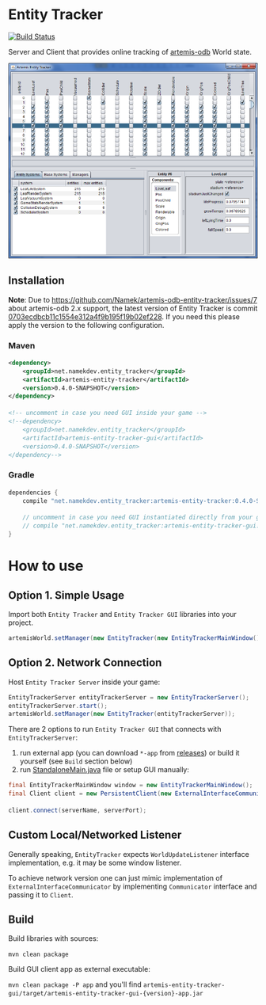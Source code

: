 # Entity Tracker

[![Build Status](https://travis-ci.org/Namek/artemis-odb-entity-tracker.svg?branch=master)](https://travis-ci.org/Namek/artemis-odb-entity-tracker)

Server and Client that provides online tracking of [artemis-odb](https://github.com/junkdog/artemis-odb) World state.

![screenshot](/screenshot.png?raw=true)

## Installation

**Note**: Due to https://github.com/Namek/artemis-odb-entity-tracker/issues/7 about artemis-odb 2.x support, the latest version of Entity Tracker is commit [0703ecdbcb11c1554e312a4f9b195f19b02ef228](https://github.com/Namek/artemis-odb-entity-tracker/commit/0703ecdbcb11c1554e312a4f9b195f19b02ef228). If you need this please apply the version to the following configuration.

### Maven

```xml
<dependency>
	<groupId>net.namekdev.entity_tracker</groupId>
	<artifactId>artemis-entity-tracker</artifactId>
	<version>0.4.0-SNAPSHOT</version>
</dependency>

<!-- uncomment in case you need GUI inside your game -->
<!--dependency>
	<groupId>net.namekdev.entity_tracker</groupId>
	<artifactId>artemis-entity-tracker-gui</artifactId>
	<version>0.4.0-SNAPSHOT</version>
</dependency-->
```

### Gradle

```groovy
dependencies {
	compile "net.namekdev.entity_tracker:artemis-entity-tracker:0.4.0-SNAPSHOT"

	// uncomment in case you need GUI instantiated directly from your game
	// compile "net.namekdev.entity_tracker:artemis-entity-tracker-gui:0.4.0-SNAPSHOT"
}
```

# How to use

## Option 1. Simple Usage

Import both `Entity Tracker` and `Entity Tracker GUI` libraries into your project.

```java
artemisWorld.setManager(new EntityTracker(new EntityTrackerMainWindow()));
```

## Option 2. Network Connection

Host `Entity Tracker Server` inside your game:

```java
EntityTrackerServer entityTrackerServer = new EntityTrackerServer();
entityTrackerServer.start();
artemisWorld.setManager(new EntityTracker(entityTrackerServer));
```

There are 2 options to run `Entity Tracker GUI` that connects with `EntityTrackerServer`:

1. run external app (you can download `*-app` from [releases](https://github.com/Namek/artemis-odb-entity-tracker/releases)) or build it yourself (see `Build` section below)
2. run [StandaloneMain.java](artemis-entity-tracker-gui/src/main/java/net/namekdev/entity_tracker/StandaloneMain.java) file or setup GUI manually:

```java
final EntityTrackerMainWindow window = new EntityTrackerMainWindow();
final Client client = new PersistentClient(new ExternalInterfaceCommunicator(window));

client.connect(serverName, serverPort);
```

## Custom Local/Networked Listener

Generally speaking, `EntityTracker` expects `WorldUpdateListener` interface implementation, e.g. it may be some window listener.

To achieve network version one can just mimic implementation of `ExternalInterfaceCommunicator` by implementing `Communicator` interface and passing it to `Client`.

## Build

Build libraries with sources:

`mvn clean package`

Build GUI client app as external executable:

`mvn clean package -P app` and you'll find `artemis-entity-tracker-gui/target/artemis-entity-tracker-gui-{version}-app.jar`
